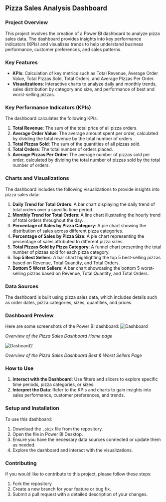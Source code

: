 ## Pizza Sales Analysis Dashboard

### Project Overview
This project involves the creation of a Power BI dashboard to analyze pizza sales data. The dashboard provides insights into key performance indicators (KPIs) and visualizes trends to help understand business performance, customer preferences, and sales patterns.

### Key Features
- **KPIs**: Calculation of key metrics such as Total Revenue, Average Order Value, Total Pizzas Sold, Total Orders, and Average Pizzas Per Order.
- **Visualizations**: Interactive charts to analyze daily and monthly trends, sales distribution by category and size, and performance of best and worst-selling pizzas.

### Key Performance Indicators (KPIs)
The dashboard calculates the following KPIs:
1. **Total Revenue**: The sum of the total price of all pizza orders.
2. **Average Order Value**: The average amount spent per order, calculated by dividing the total revenue by the total number of orders.
3. **Total Pizzas Sold**: The sum of the quantities of all pizzas sold.
4. **Total Orders**: The total number of orders placed.
5. **Average Pizzas Per Order**: The average number of pizzas sold per order, calculated by dividing the total number of pizzas sold by the total number of orders.

### Charts and Visualizations
The dashboard includes the following visualizations to provide insights into pizza sales data:
1. **Daily Trend for Total Orders**: A bar chart displaying the daily trend of total orders over a specific time period.
2. **Monthly Trend for Total Orders**: A line chart illustrating the hourly trend of total orders throughout the day.
3. **Percentage of Sales by Pizza Category**: A pie chart showing the distribution of sales across different pizza categories.
4. **Percentage of Sales by Pizza Size**: A pie chart representing the percentage of sales attributed to different pizza sizes.
5. **Total Pizzas Sold by Pizza Category**: A funnel chart presenting the total number of pizzas sold for each pizza category.
6. **Top 5 Best Sellers**: A bar chart highlighting the top 5 best-selling pizzas based on Revenue, Total Quantity, and Total Orders.
7. **Bottom 5 Worst Sellers**: A bar chart showcasing the bottom 5 worst-selling pizzas based on Revenue, Total Quantity, and Total Orders.

### Data Sources
The dashboard is built using pizza sales data, which includes details such as order dates, pizza categories, sizes, quantities, and prices.

### Dashboard Preview
Here are some screenshots of the Power BI dashboard:
![Dashboard](https://github.com/user-attachments/assets/06cab811-8fee-41d1-8449-6906408738e8)


*Overview of the Pizza Sales Dashboard Home page*


![Dasboard2](https://github.com/user-attachments/assets/792ac7cf-3ba2-464c-8236-0c31aa6a04b5)

                  
*Overview of the Pizza Sales Dashboard Best & Worst Sellers Page*

### How to Use
1. **Interact with the Dashboard**: Use filters and slicers to explore specific time periods, pizza categories, or sizes.
2. **Interpret the Data**: Refer to the KPIs and charts to gain insights into sales performance, customer preferences, and trends.

### Setup and Installation
To use this dashboard:
1. Download the `.pbix` file from the repository.
2. Open the file in Power BI Desktop.
3. Ensure you have the necessary data sources connected or update them as needed.
4. Explore the dashboard and interact with the visualizations.

### Contributing
If you would like to contribute to this project, please follow these steps:
1. Fork the repository.
2. Create a new branch for your feature or bug fix.
3. Submit a pull request with a detailed description of your changes.


